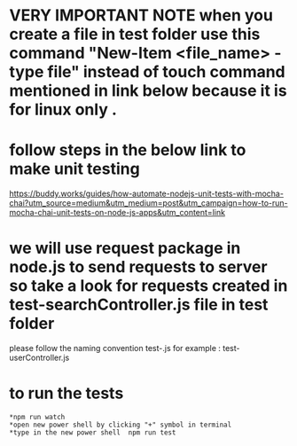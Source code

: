 
# VERY IMPORTANT NOTE when you create a file in test folder use this command "New-Item <file_name> -type file" instead of touch command mentioned in link below because it is for linux only .



# follow steps in the below link to make unit testing
https://buddy.works/guides/how-automate-nodejs-unit-tests-with-mocha-chai?utm_source=medium&utm_medium=post&utm_campaign=how-to-run-mocha-chai-unit-tests-on-node-js-apps&utm_content=link


# we will use request package in node.js to send requests to server so take a look for requests created in test-searchController.js file in test folder 


please follow the naming convention test-<controllername>.js  for example : test-userController.js

# to run the tests 
    *npm run watch
    *open new power shell by clicking "+" symbol in terminal
    *type in the new power shell  npm run test
